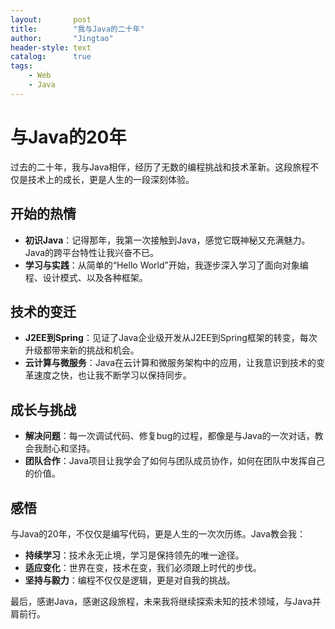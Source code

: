 ```yaml
---
layout:       post
title:        "我与Java的二十年"
author:       "Jingtao"
header-style: text
catalog:      true
tags:
    - Web
    - Java
---
```


# 与Java的20年

过去的二十年，我与Java相伴，经历了无数的编程挑战和技术革新。这段旅程不仅是技术上的成长，更是人生的一段深刻体验。

## 开始的热情
- **初识Java**：记得那年，我第一次接触到Java，感觉它既神秘又充满魅力。Java的跨平台特性让我兴奋不已。
- **学习与实践**：从简单的“Hello World”开始，我逐步深入学习了面向对象编程、设计模式、以及各种框架。

## 技术的变迁
- **J2EE到Spring**：见证了Java企业级开发从J2EE到Spring框架的转变，每次升级都带来新的挑战和机会。
- **云计算与微服务**：Java在云计算和微服务架构中的应用，让我意识到技术的变革速度之快，也让我不断学习以保持同步。

## 成长与挑战
- **解决问题**：每一次调试代码、修复bug的过程，都像是与Java的一次对话，教会我耐心和坚持。
- **团队合作**：Java项目让我学会了如何与团队成员协作，如何在团队中发挥自己的价值。

## 感悟
与Java的20年，不仅仅是编写代码，更是人生的一次次历练。Java教会我：
- **持续学习**：技术永无止境，学习是保持领先的唯一途径。
- **适应变化**：世界在变，技术在变，我们必须跟上时代的步伐。
- **坚持与毅力**：编程不仅仅是逻辑，更是对自我的挑战。

最后，感谢Java，感谢这段旅程，未来我将继续探索未知的技术领域，与Java并肩前行。
